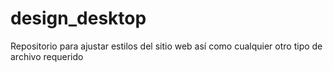 # design_desktop
Repositorio para ajustar estilos del sitio web
así como cualquier otro tipo de archivo requerido
